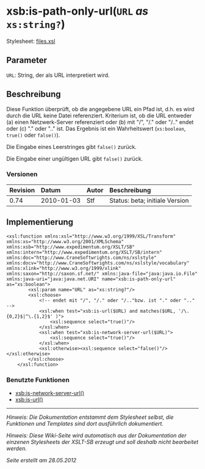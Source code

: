 # xsb:is-path-only-url(`URL` _as_ `xs:string?`) #

Stylesheet: [files.xsl](http://code.google.com/p/xslt-sb/source/browse/trunk/xslt-sb/files.xsl)

## Parameter ##
`URL`: String, der als URL interpretiert wird.



## Beschreibung ##
Diese Funktion überprüft, ob die angegebene URL ein Pfad ist, d.h. es wird durch die URL keine Datei referenziert. Kriterium ist, ob die URL entweder (a) einen Netzwerk-Server referenziert oder (b) mit "/", "/." oder "/.." endet oder (c) "." oder ".." ist. Das Ergebnis ist ein Wahrheitswert (`xs:boolean`, `true()` oder `false()`).

Die Eingabe eines Leerstringes gibt `false()` zurück.

Die Eingabe einer ungültigen URL gibt `false()` zurück.

### Versionen ###
| Revision | Datum | Autor | Beschreibung |
|:---------|:------|:------|:-------------|
| 0.74 | 2010-01-03 | Stf |   Status: beta;   initiale Version   |


## Implementierung ##
```
<xsl:function xmlns:xsl="http://www.w3.org/1999/XSL/Transform" xmlns:xs="http://www.w3.org/2001/XMLSchema" xmlns:xsb="http://www.expedimentum.org/XSLT/SB" xmlns:intern="http://www.expedimentum.org/XSLT/SB/intern" xmlns:doc="http://www.CraneSoftwrights.com/ns/xslstyle" xmlns:docv="http://www.CraneSoftwrights.com/ns/xslstyle/vocabulary" xmlns:xlink="http://www.w3.org/1999/xlink" xmlns:saxon="http://saxon.sf.net/" xmlns:java-file="java:java.io.File" xmlns:java-uri="java:java.net.URI" name="xsb:is-path-only-url" as="xs:boolean">
		<xsl:param name="URL" as="xs:string?"/>
		<xsl:choose>
			<!-- endet mit "/", "/." oder "/.."bzw. ist "." oder ".." -->
			<xsl:when test="xsb:is-url($URL) and matches($URL, '/\.{0,2}$|^\.{1,2}$' )">
				<xsl:sequence select="true()"/>
			</xsl:when>
			<xsl:when test="xsb:is-network-server-url($URL)">
				<xsl:sequence select="true()"/>
			</xsl:when>
			<xsl:otherwise><xsl:sequence select="false()"/></xsl:otherwise>
		</xsl:choose>
	</xsl:function>
```

### Benutzte Funktionen ###
  * [xsb:is-network-server-url()](xsb_is_network_server_url.md)
  * [xsb:is-url()](xsb_is_url.md)


---


_Hinweis: Die Dokumentation entstammt dem Stylesheet selbst, die Funktionen und Templates sind dort ausführlich dokumentiert._

_Hinweis: Diese Wiki-Seite wird automatisch aus der Dokumentation der einzenen Stylesheets der XSLT-SB erzeugt und soll deshalb nicht bearbeitet werden._

_Seite erstellt am 28.05.2012_
